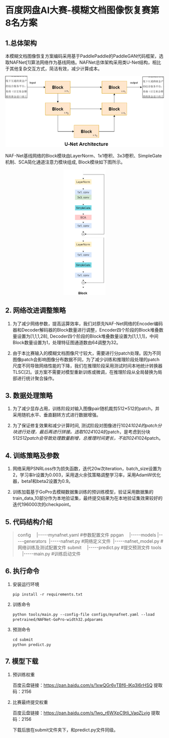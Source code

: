 # 百度网盘AI大赛-模糊文档图像恢复赛第8名方案
## 1.总体架构
本模糊文档图像恢复方案编码采用基于PaddlePaddle的PaddleGAN代码框架，选取NAFNet[1]算法网络作为基线网络。NAFNet总体架构采用类U-Net结构，相比于其他复杂交互方式，简洁有效，减少计算成本。

<p align="center">
  <img src="./src/doc1.png">
</p>

NAF-Net基线网络的Block模块由LayerNorm、1x1卷积、3x3卷积、SimpleGate机制、SCA简化通道注意力模块组成, Block模块如下图所示。

<p align="center">
  <img src="./src/doc2.png" height="400">
</p>

## 2. 网络改进调整策略
1. 为了减少网络参数，提高运算效率，我们对原先NAF-Net网络的Encoder编码器和Decoder解码器的Block数量进行调整，Encoder四个阶段的Block堆叠数量设置为[1,1,1,28], Decoder四个阶段的Block堆叠数量设置为[1,1,1,1]，中间Block数量设置为1，处理特征图通道数由64调整为32。

2. 由于本比赛输入的模糊文档图像尺寸较大，需要进行分patch处理。因为不同图像patch会影响图像分布数据不同，为了减少训练和推理阶段处理的patch尺度不同导致网络性能的下降，我们在推理阶段采用测试时间本地统计转换器TLSC[2]。该方案不需要对模型重新训练或微调，在推理阶段从全局替换为局部进行统计聚合操作。

## 3. 数据处理策略
1. 为了减少显存占用，训练阶段对输入图像pair随机裁剪512*512的patch，并采用随机水平、垂直翻转方式进行数据增强。

2. 为了保证修复效果和减少计算时间, 测试阶段对图像进行1024*1024的patch分块进行处理，最后再进行拼接。选取1024*1024的patch，是考虑到分块512*512patch会导致处理数量剧增，总推理时间更长，不如1024*1024patch。


## 4. 训练策略及参数
1. 网络采用PSNRLoss作为损失函数，迭代20w次iteration，batch_size设置为2，学习率lr设置为0.003，采用退火余弦策略调整学习率，采用AdamW优化器，beta1和beta2设置为0.9。

2. 训练加载基于GoPro去模糊数据集训练的预训练模型，验证采用数据集的train_data_10部分作为本地验证集，最终提交结果为在本地验证集效果较好的迭代196000次的checkpoint。


## 5. 代码结构介绍 
> config 
> &emsp;|-----mynafnet.yaml  #参数配置文件
> ppgan 
> &emsp;|-----models
> ​        |-----generators
> ​            |-----nafnet.py #网络定义文件
> ​        |-----nafnet_model.py #网络训练及测试配置文件
> submit
> &emsp;|-----predict.py  #提交预测文件
> tools
> &emsp;|-----main.py  #训练启动文件



## 6. 执行命令

1. 安装运行环境

   ```
   pip install -r requirements.txt
   ```

2. 训练命令

   ```
   python tools/main.py --config-file configs/mynafnet.yaml --load pretrained/NAFNet-GoPro-width32.pdparams
   ```
3. 预测命令

   ```
   cd submit
   python predict.py
   ```

## 7. 模型下载
1. 预训练权重

   百度云盘链接：https://pan.baidu.com/s/1xwQGr6vTBf6-lKq3l6rHSQ 
   提取码：2156

2. 比赛最终提交权重

   百度云盘链接：https://pan.baidu.com/s/1wo_r6WXpC9tli_VaqZLvig 
   提取码：2156

   下载后放在submit文件夹下，和predict.py文件同级。
